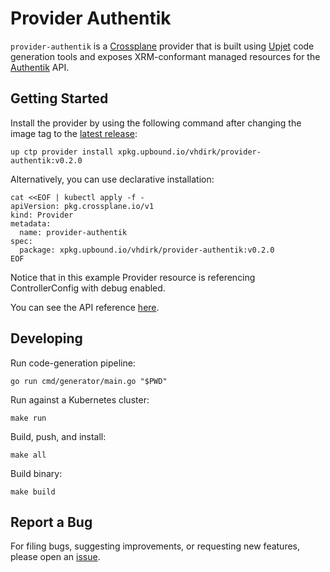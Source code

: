 # Provider Authentik

`provider-authentik` is a [Crossplane](https://crossplane.io/) provider that
is built using [Upjet](https://github.com/crossplane/upjet) code
generation tools and exposes XRM-conformant managed resources for the
[Authentik](https://goauthentik.io/) API.

## Getting Started

Install the provider by using the following command after changing the image tag
to the [latest release](https://marketplace.upbound.io/providers/vhdirk/provider-authentik):
```
up ctp provider install xpkg.upbound.io/vhdirk/provider-authentik:v0.2.0
```

Alternatively, you can use declarative installation:
```
cat <<EOF | kubectl apply -f -
apiVersion: pkg.crossplane.io/v1
kind: Provider
metadata:
  name: provider-authentik
spec:
  package: xpkg.upbound.io/vhdirk/provider-authentik:v0.2.0
EOF
```

Notice that in this example Provider resource is referencing ControllerConfig with debug enabled.

You can see the API reference [here](https://doc.crds.dev/github.com/vhdirk/crossplane-provider-authentik).

## Developing

Run code-generation pipeline:
```console
go run cmd/generator/main.go "$PWD"
```

Run against a Kubernetes cluster:

```console
make run
```

Build, push, and install:

```console
make all
```

Build binary:

```console
make build
```

## Report a Bug

For filing bugs, suggesting improvements, or requesting new features, please
open an [issue](https://github.com/vhdirk/crossplane-provider-authentik/issues).
